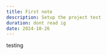 ```yaml
---
title: First note
description: Setup the project test
duration: dont read ig
date: 2024-10-26
---
```


testing
